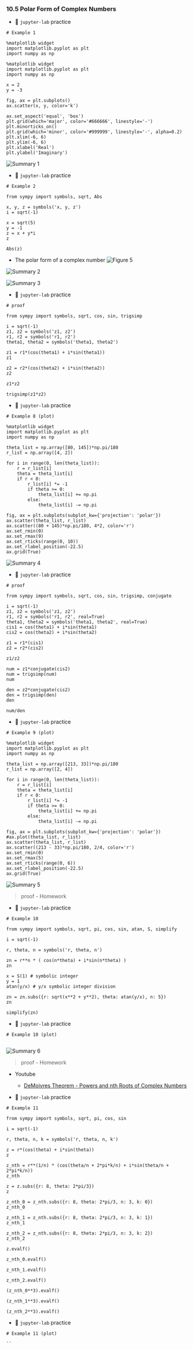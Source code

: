 ### 10.5 Polar Form of Complex Numbers

- 🎯 `jupyter-lab` practice

```
# Example 1

%matplotlib widget
import matplotlib.pyplot as plt
import numpy as np

%matplotlib widget
import matplotlib.pyplot as plt
import numpy as np

x = 2
y = -3

fig, ax = plt.subplots()
ax.scatter(x, y, color='k')

ax.set_aspect('equal', 'box')
plt.grid(which='major', color='#666666', linestyle='-')
plt.minorticks_on()
plt.grid(which='minor', color='#999999', linestyle='-', alpha=0.2)
plt.xlim(-6, 6)
plt.ylim(-6, 6)
plt.xlabel('Real')
plt.ylabel('Imaginary')
```

![Summary 1](./ch10-05-sum1.png)

- 🎯 `jupyter-lab` practice

```
# Example 2

from sympy import symbols, sqrt, Abs

x, y, z = symbols('x, y, z')
i = sqrt(-1)

x = sqrt(5)
y = -1
z = x + y*i
z

Abs(z)
```

- The polar form of a complex number
![Figure 5](./ch10-05-fig5.png)



![Summary 2](./ch10-05-sum2.png)



![Summary 3](./ch10-05-sum3.png)

- 🎯 `jupyter-lab` practice

```
# proof

from sympy import symbols, sqrt, cos, sin, trigsimp

i = sqrt(-1)
z1, z2 = symbols('z1, z2')
r1, r2 = symbols('r1, r2')
theta1, theta2 = symbols('theta1, theta2')

z1 = r1*(cos(theta1) + i*sin(theta1))
z1

z2 = r2*(cos(theta2) + i*sin(theta2))
z2

z1*z2

trigsimp(z1*z2)
```

- 🎯 `jupyter-lab` practice

```
# Example 8 (plot)

%matplotlib widget
import matplotlib.pyplot as plt
import numpy as np

theta_list = np.array([80, 145])*np.pi/180
r_list = np.array([4, 2])

for i in range(0, len(theta_list)):
    r = r_list[i]
    theta = theta_list[i]
    if r < 0:
        r_list[i] *= -1
        if theta >= 0:
            theta_list[i] += np.pi
        else:
            theta_list[i] -= np.pi
                
fig, ax = plt.subplots(subplot_kw={'projection': 'polar'})
ax.scatter(theta_list, r_list)
ax.scatter((80 + 145)*np.pi/180, 4*2, color='r')
ax.set_rmin(0)
ax.set_rmax(9)
ax.set_rticks(range(0, 10))
ax.set_rlabel_position(-22.5)
ax.grid(True)
```



![Summary 4](./ch10-05-sum4.png)

- 🎯 `jupyter-lab` practice

```
# proof

from sympy import symbols, sqrt, cos, sin, trigsimp, conjugate

i = sqrt(-1)
z1, z2 = symbols('z1, z2')
r1, r2 = symbols('r1, r2', real=True)
theta1, theta2 = symbols('theta1, theta2', real=True)
cis1 = cos(theta1) + i*sin(theta1)
cis2 = cos(theta2) + i*sin(theta2)

z1 = r1*(cis1)
z2 = r2*(cis2)

z1/z2

num = z1*conjugate(cis2)
num = trigsimp(num)
num

den = z2*conjugate(cis2)
den = trigsimp(den)
den

num/den
```

- 🎯 `jupyter-lab` practice

```
# Example 9 (plot)

%matplotlib widget
import matplotlib.pyplot as plt
import numpy as np

theta_list = np.array([213, 33])*np.pi/180
r_list = np.array([2, 4])

for i in range(0, len(theta_list)):
    r = r_list[i]
    theta = theta_list[i]
    if r < 0:
        r_list[i] *= -1
        if theta >= 0:
            theta_list[i] += np.pi
        else:
            theta_list[i] -= np.pi
                
fig, ax = plt.subplots(subplot_kw={'projection': 'polar'})
#ax.plot(theta_list, r_list)
ax.scatter(theta_list, r_list)
ax.scatter((213 - 33)*np.pi/180, 2/4, color='r')
ax.set_rmin(0)
ax.set_rmax(5)
ax.set_rticks(range(0, 6))
ax.set_rlabel_position(-22.5)
ax.grid(True)
```


![Summary 5](./ch10-05-sum5.png)
> proof - Homework

- 🎯 `jupyter-lab` practice

```
# Example 10

from sympy import symbols, sqrt, pi, cos, sin, atan, S, simplify

i = sqrt(-1)

r, theta, n = symbols('r, theta, n')

zn = r**n * ( cos(n*theta) + i*sin(n*theta) )
zn

x = S(1) # symbolic integer
y = 1
atan(y/x) # y/x symbolic integer division

zn = zn.subs({r: sqrt(x**2 + y**2), theta: atan(y/x), n: 5})
zn

simplify(zn)
```

- 🎯 `jupyter-lab` practice

```
# Example 10 (plot)


```




![Summary 6](./ch10-05-sum6.png)
> proof - Homework

- Youtube 
    - [DeMoivres Theorem - Powers and nth Roots of Complex Numbers](https://youtu.be/Xnyq3UzNS7U)
    
- 🎯 `jupyter-lab` practice

```
# Example 11

from sympy import symbols, sqrt, pi, cos, sin

i = sqrt(-1)

r, theta, n, k = symbols('r, theta, n, k')

z = r*(cos(theta) + i*sin(theta))
z

z_nth = r**(1/n) * (cos(theta/n + 2*pi*k/n) + i*sin(theta/n + 2*pi*k/n))
z_nth

z = z.subs({r: 8, theta: 2*pi/3})
z

z_nth_0 = z_nth.subs({r: 8, theta: 2*pi/3, n: 3, k: 0})
z_nth_0

z_nth_1 = z_nth.subs({r: 8, theta: 2*pi/3, n: 3, k: 1})
z_nth_1

z_nth_2 = z_nth.subs({r: 8, theta: 2*pi/3, n: 3, k: 2})
z_nth_2

z.evalf()

z_nth_0.evalf()

z_nth_1.evalf()

z_nth_2.evalf()

(z_nth_0**3).evalf()

(z_nth_1**3).evalf()

(z_nth_2**3).evalf()
```

- 🎯 `jupyter-lab` practice

```
# Example 11 (plot)

``